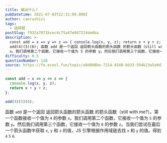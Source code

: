 ```yaml
---
title: 输出什么?
pubDatetime: 2021-07-03T22:31:09.000Z
author: caorushizi
tags:
  - 选择题
postSlug: f932a7071bcec4c75a47e047214de6ba
description: >-
  const add = x => y => z => { console.log(x, y, z); return x + y + z; };
  add(4)(5)(6); 函数 add 是一个返回 返回箭头函数的箭头函数 的箭头函数（still with me?）。第一个函数接收一个值为 4 的参数
  x。我们调用第二个函数，它接收一个值为 5 的参数 y。然后我们调用第三个函数，它接收一个值为 6
difficulty: 0.5
questionNumber: 128
source: https://fe.ecool.fun/topic/a8d808be-7214-4540-bb33-594b23a5a9d3
---
```


```javascript
const add = x => y => z => {
  console.log(x, y, z);
  return x + y + z;
};

add(4)(5)(6);
```

函数 `add` 是一个返回 返回箭头函数的箭头函数 的箭头函数（still with me?）。第一个函数接收一个值为 `4` 的参数 `x`。我们调用第二个函数，它接收一个值为 `5` 的参数 `y`。然后我们调用第三个函数，它接收一个值为 `6` 的参数 `z`。当我们尝试在最后一个箭头函数中获取 `x`, `y` 和 `z` 的值，JS 引擎根据作用域链去找 `x` 和 `y` 的值。得到 `4` `5` `6`.
